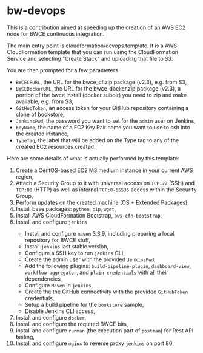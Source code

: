 # bw-devops

This is a contribution aimed at speeding up the creation of an AWS EC2 node for BWCE continuous integration.

The main entry point is cloudformation/devops.template. It is a AWS CloudFormation template that you can run using the CloudFormation Service and selecting "Create Stack" and uploading that file to S3.

You are then prompted for a few parameters
<ul>
  <li><code>BWCECFURL</code>, the URL for the bwce_cf.zip package (v2.3), e.g. from S3,</li>
  <li><code>BWCEDockerURL</code>, the URL for the bwce_docker.zip package (v2.3), a portion of the bwce install (docker subdir) you need to zip and make available, e.g. from S3,</li>
  <li><code>GitHubToken</code>, an access token for your GitHub repository containing a clone of <a href="https://github.com/eschweit-at-tibco/bookstore">bookstore</a>,</li>
  <li><code>JenkinsPwd</code>, the password you want to set for the <code>admin</code> user on Jenkins,</li>
  <li><code>KeyName</code>, the name of a EC2 Key Pair name you want to use to ssh into the created instance,</li>
  <li><code>TypeTag</code>, the label that will be added on the Type tag to any of the created EC2 resources created.</li>
</ul>

Here are some details of what is actually performed by this template:
<ol>
  <li>Create a CentOS-based EC2 M3.medium instance in your current AWS region,</li>
  <li>Attach a Security Group to it with universal access on <code>TCP:22</code> (SSH) and <code>TCP:80</code> (HTTP) as well as internal <code>TCP:0-65535</code> access within the Security Group,</li>
  <li>Perform updates on the created machine (OS + Extended Packages),</li>
  <li>Install base packages: <code>python</code>, <code>pip</code>, <code>wget</code>,</li>
  <li>Install AWS CloudFormation Bootstrap, <code>aws-cfn-bootstrap</code>,</li>
  <li>Install and configure <code>jenkins</code></li>
  <ul>
    <li>Install and configure <code>maven</code> 3.3.9, including preparing a local repository for BWCE stuff,</li>
    <li>Install <code>jenkins</code> last stable version,</li>
    <li>Configure a SSH key to run <code>jenkins</code> CLI,</li>
    <li>Create the admin user with the provided <code>JenkinsPwd</code>,</li>
    <li>Add the following plugins: <code>build-pipeline-plugin</code>, <code>dashboard-view</code>, <code>workflow-aggregator</code>, and <code>plain-credentials</code> with all their dependencies,</li>
    <li>Configure <code>Maven</code> in <code>jenkins</code>,</li>
    <li>Create the the GitHub connectivity with the provided <code>GitHubToken</code> credentials,</li>
    <li>Setup a build pipeline for the <code>bookstore</code> sample,</li>
    <li>Disable Jenkins CLI access,</li>
  </ul>
  <li>Install and configure <code>docker</code>,</li>
  <li>Install and configure the required BWCE bits,</li>
  <li>Install and configure <code>runman</code> (the execution part of <code>postman</code>) for Rest API testing,</li>
  <li>Install and configure <code>nginx</code> to reverse proxy <code>jenkins</code> on port 80.</li>
</ol>
